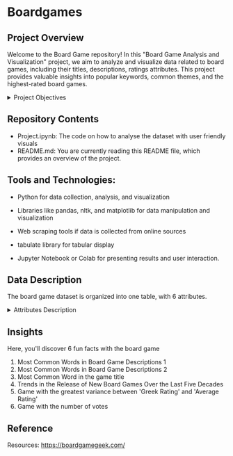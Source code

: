 # Boardgames

## Project Overview 
Welcome to the Board Game repository! In this "Board Game Analysis and Visualization" project, we aim to analyze and visualize data related to board games, including their titles, descriptions, ratings attributes. This project provides valuable insights into popular keywords, common themes, and the highest-rated board games.

<details>
<summary>Project Objectives </summary>
<text> 
  
  1. Data Collection: Gather data about board games from reliable sources such as BoardGameGeek or other board game databases. This data should include game titles, descriptions, ratings, and relevant attributes.

  2. Data Preprocessing: Clean and preprocess the collected data to remove duplicates, handle missing values, and prepare it for analysis.

  3. Keyword Analysis: Analyze the descriptions of board games to identify common keywords and themes. Special attention is given to specific keywords, such as 'war,' to understand their prevalence and significance.

  4. Visualization: Create visualizations to represent the data in an understandable and insightful manner. This includes bar charts, word clouds, and tables to display the most common words and the highest-rated games.

  5. Keyword Exclusion: Allow users to exclude specific words from the analysis, such as 'the,' 'game,' and 'of,' to provide more relevant insights.

  6. Top-Rated Games: Identify and list the top-rated board games containing specific keywords in their titles. Limit the results to a user-defined number, e.g., the top 10.

  7. Tabular Display: Present the results, including the list of top-rated games, in a table format using libraries like pandas and tabulate for better readability.

  </text>
</details>

## Repository Contents 
- Project.ipynb: The code on how to analyse the dataset with user friendly visuals
- README.md: You are currently reading this README file, which provides an overview of the project.



## Tools and Technologies:

- Python for data collection, analysis, and visualization

- Libraries like pandas, nltk, and matplotlib for data manipulation and visualization
- Web scraping tools if data is collected from online sources
- tabulate library for tabular display
- Jupyter Notebook or Colab for presenting results and user interaction.

##  Data Description
The board game dataset is organized into one table, with 6 attributes.

<details>
<summary> Attributes Description </summary>
<text> 

- _Game Title_ : The title of the board game.
  
- _Descriptions_ : A textual description of the board game, including information about its theme, gameplay, and features. 

- _Greek Rating_ : A numerical rating representing the game's overall quality or user satisfaction.
- _Average Rating_:  The average user rating or score assigned to a board game.
- _Votes_:  The number of votes or user reviews submitted for a board game.
- _Release Years_: The years in which board games were initially released or made available to the public


</text>
</details>


## Insights
Here, you'll discover 6 fun facts with the board game
1. Most Common Words in Board Game Descriptions 1
2. Most Common Words in Board Game Descriptions 2
3. Most Common Word in the game title
4. Trends in the Release of New Board Games Over the Last Five Decades
5. Game with the greatest variance between 'Greek Rating' and 'Average Rating'
6. Game with the number of votes  


## Reference 
Resources: https://boardgamegeek.com/


